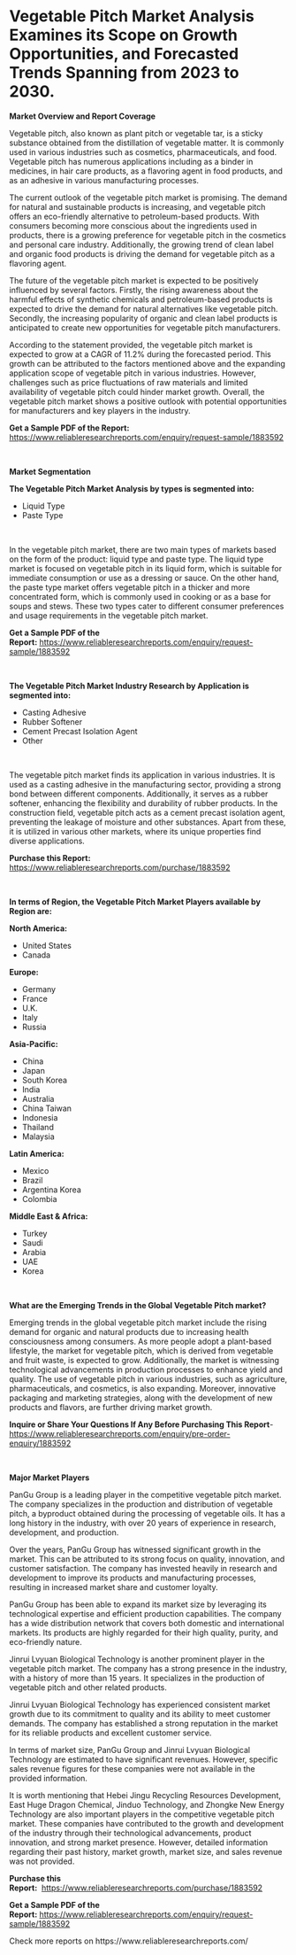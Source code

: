 <p><h1>Vegetable Pitch Market Analysis Examines its Scope on Growth Opportunities, and Forecasted Trends Spanning from 2023 to 2030.</h1></p><p><strong>Market Overview and Report Coverage</strong></p>
<p><p>Vegetable pitch, also known as plant pitch or vegetable tar, is a sticky substance obtained from the distillation of vegetable matter. It is commonly used in various industries such as cosmetics, pharmaceuticals, and food. Vegetable pitch has numerous applications including as a binder in medicines, in hair care products, as a flavoring agent in food products, and as an adhesive in various manufacturing processes.</p><p>The current outlook of the vegetable pitch market is promising. The demand for natural and sustainable products is increasing, and vegetable pitch offers an eco-friendly alternative to petroleum-based products. With consumers becoming more conscious about the ingredients used in products, there is a growing preference for vegetable pitch in the cosmetics and personal care industry. Additionally, the growing trend of clean label and organic food products is driving the demand for vegetable pitch as a flavoring agent.</p><p>The future of the vegetable pitch market is expected to be positively influenced by several factors. Firstly, the rising awareness about the harmful effects of synthetic chemicals and petroleum-based products is expected to drive the demand for natural alternatives like vegetable pitch. Secondly, the increasing popularity of organic and clean label products is anticipated to create new opportunities for vegetable pitch manufacturers.</p><p>According to the statement provided, the vegetable pitch market is expected to grow at a CAGR of 11.2% during the forecasted period. This growth can be attributed to the factors mentioned above and the expanding application scope of vegetable pitch in various industries. However, challenges such as price fluctuations of raw materials and limited availability of vegetable pitch could hinder market growth. Overall, the vegetable pitch market shows a positive outlook with potential opportunities for manufacturers and key players in the industry.</p></p>
<p><strong>Get a Sample PDF of the Report:</strong> <a href="https://www.reliableresearchreports.com/enquiry/request-sample/1883592">https://www.reliableresearchreports.com/enquiry/request-sample/1883592</a></p>
<p>&nbsp;</p>
<p><strong>Market Segmentation</strong></p>
<p><strong>The Vegetable Pitch Market Analysis by types is segmented into:</strong></p>
<p><ul><li>Liquid Type</li><li>Paste Type</li></ul></p>
<p>&nbsp;</p>
<p><p>In the vegetable pitch market, there are two main types of markets based on the form of the product: liquid type and paste type. The liquid type market is focused on vegetable pitch in its liquid form, which is suitable for immediate consumption or use as a dressing or sauce. On the other hand, the paste type market offers vegetable pitch in a thicker and more concentrated form, which is commonly used in cooking or as a base for soups and stews. These two types cater to different consumer preferences and usage requirements in the vegetable pitch market.</p></p>
<p><strong>Get a Sample PDF of the Report:</strong>&nbsp;<a href="https://www.reliableresearchreports.com/enquiry/request-sample/1883592">https://www.reliableresearchreports.com/enquiry/request-sample/1883592</a></p>
<p>&nbsp;</p>
<p><strong>The Vegetable Pitch Market Industry Research by Application is segmented into:</strong></p>
<p><ul><li>Casting Adhesive</li><li>Rubber Softener</li><li>Cement Precast Isolation Agent</li><li>Other</li></ul></p>
<p>&nbsp;</p>
<p><p>The vegetable pitch market finds its application in various industries. It is used as a casting adhesive in the manufacturing sector, providing a strong bond between different components. Additionally, it serves as a rubber softener, enhancing the flexibility and durability of rubber products. In the construction field, vegetable pitch acts as a cement precast isolation agent, preventing the leakage of moisture and other substances. Apart from these, it is utilized in various other markets, where its unique properties find diverse applications.</p></p>
<p><strong>Purchase this Report:</strong>&nbsp; <a href="https://www.reliableresearchreports.com/purchase/1883592">https://www.reliableresearchreports.com/purchase/1883592</a></p>
<p>&nbsp;</p>
<p><strong>In terms of Region, the Vegetable Pitch Market Players available by Region are:</strong></p>
<p>
    <p> <strong> North America: </strong>
        <ul>
            <li>United States</li>
            <li>Canada</li>
        </ul>
        </p> 
    <p> <strong> Europe: </strong>
        <ul>
            <li>Germany</li>
            <li>France</li>
            <li>U.K.</li>
            <li>Italy</li>
            <li>Russia</li>
        </ul>
        </p> 
    <p> <strong> Asia-Pacific: </strong>
        <ul>
            <li>China</li>
            <li>Japan</li>
            <li>South Korea</li>
            <li>India</li>
            <li>Australia</li>
            <li>China Taiwan</li>
            <li>Indonesia</li>
            <li>Thailand</li>
            <li>Malaysia</li>
        </ul>
        </p> 
    <p> <strong> Latin America: </strong>
        <ul>
            <li>Mexico</li>
            <li>Brazil</li>
            <li>Argentina Korea</li>
            <li>Colombia</li>
        </ul>
        </p> 
    <p> <strong> Middle East & Africa: </strong>
        <ul>
            <li>Turkey</li>
            <li>Saudi</li>
            <li>Arabia</li>
            <li>UAE</li>
            <li>Korea</li>
        </ul>
    </p>
    </p>
<p>&nbsp;</p>
<p><strong>What are the Emerging Trends in the Global Vegetable Pitch market?</strong></p>
<p><p>Emerging trends in the global vegetable pitch market include the rising demand for organic and natural products due to increasing health consciousness among consumers. As more people adopt a plant-based lifestyle, the market for vegetable pitch, which is derived from vegetable and fruit waste, is expected to grow. Additionally, the market is witnessing technological advancements in production processes to enhance yield and quality. The use of vegetable pitch in various industries, such as agriculture, pharmaceuticals, and cosmetics, is also expanding. Moreover, innovative packaging and marketing strategies, along with the development of new products and flavors, are further driving market growth.</p></p>
<p><strong>Inquire or Share Your Questions If Any Before Purchasing This Report</strong>- <a href="https://www.reliableresearchreports.com/enquiry/pre-order-enquiry/1883592">https://www.reliableresearchreports.com/enquiry/pre-order-enquiry/1883592</a></p>
<p>&nbsp;</p>
<p><strong>Major Market Players</strong></p>
<p><p>PanGu Group is a leading player in the competitive vegetable pitch market. The company specializes in the production and distribution of vegetable pitch, a byproduct obtained during the processing of vegetable oils. It has a long history in the industry, with over 20 years of experience in research, development, and production.</p><p>Over the years, PanGu Group has witnessed significant growth in the market. This can be attributed to its strong focus on quality, innovation, and customer satisfaction. The company has invested heavily in research and development to improve its products and manufacturing processes, resulting in increased market share and customer loyalty.</p><p>PanGu Group has been able to expand its market size by leveraging its technological expertise and efficient production capabilities. The company has a wide distribution network that covers both domestic and international markets. Its products are highly regarded for their high quality, purity, and eco-friendly nature.</p><p>Jinrui Lvyuan Biological Technology is another prominent player in the vegetable pitch market. The company has a strong presence in the industry, with a history of more than 15 years. It specializes in the production of vegetable pitch and other related products.</p><p>Jinrui Lvyuan Biological Technology has experienced consistent market growth due to its commitment to quality and its ability to meet customer demands. The company has established a strong reputation in the market for its reliable products and excellent customer service.</p><p>In terms of market size, PanGu Group and Jinrui Lvyuan Biological Technology are estimated to have significant revenues. However, specific sales revenue figures for these companies were not available in the provided information.</p><p>It is worth mentioning that Hebei Jingu Recycling Resources Development, East Huge Dragon Chemical, Jinduo Technology, and Zhongke New Energy Technology are also important players in the competitive vegetable pitch market. These companies have contributed to the growth and development of the industry through their technological advancements, product innovation, and strong market presence. However, detailed information regarding their past history, market growth, market size, and sales revenue was not provided.</p></p>
<p><strong>Purchase this Report:</strong>&nbsp;&nbsp;<a href="https://www.reliableresearchreports.com/purchase/1883592">https://www.reliableresearchreports.com/purchase/1883592</a></p>
<p></p>
<p><strong>Get a Sample PDF of the Report:</strong>&nbsp;<a href="https://www.reliableresearchreports.com/enquiry/request-sample/1883592">https://www.reliableresearchreports.com/enquiry/request-sample/1883592</a></p>
<p>Check more reports on https://www.reliableresearchreports.com/</p>